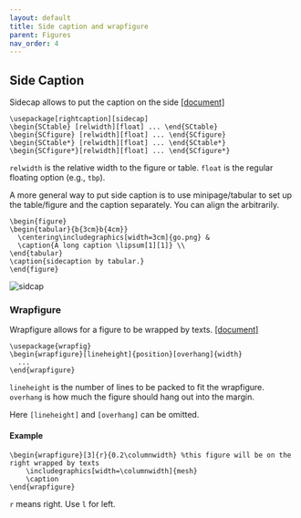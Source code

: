 ```yaml
---
layout: default
title: Side caption and wrapfigure
parent: Figures
nav_order: 4
---
```


## **Side Caption**
Sidecap allows to put the caption on the side [[document]](https://ctan.math.illinois.edu/macros/latex/contrib/sidecap/sidecap.pdf)

```
\usepackage[rightcaption][sidecap]
\begin{SCtable} [relwidth][float] ... \end{SCtable}
\begin{SCfigure} [relwidth][float] ... \end{SCfigure}
\begin{SCtable*} [relwidth][float] ... \end{SCtable*}
\begin{SCfigure*}[relwidth][float] ... \end{SCfigure*}
```

`relwidth` is the relative width to the figure or table. `float` is the regular floating option (e.g., `tbp`).

A more general way to put side caption is to use minipage/tabular to set up the table/figure and the caption separately. You can align the arbitrarily. 

```
\begin{figure}
\begin{tabular}{b{3cm}b{4cm}}
  \centering\includegraphics[width=3cm]{go.png} &
  \caption{A long caption \lipsum[1][1]} \\
\end{tabular}
\caption{sidecaption by tabular.}
\end{figure}
```

![sidcap]({{site.url}}/latex-tricks/img/figure/sidecap.png)

### **Wrapfigure**

Wrapfigure allows for a figure to be wrapped by texts. [[document]](https://mirror.math.princeton.edu/pub/CTAN/macros/latex/contrib/wrapfig/wrapfig-doc.pdf)

```
\usepackage{wrapfig}
\begin{wrapfigure}[lineheight]{position}[overhang]{width}
  ...
\end{wrapfigure}
```

`lineheight` is the number of lines to be packed to fit the wrapfigure. `overhang` is how much the figure should hang out into
the margin. 

Here `[lineheight]` and `[overhang]` can be omitted. 

#### **Example**

```
\begin{wrapfigure}[3]{r}{0.2\columnwidth} %this figure will be on the right wrapped by texts
    \includegraphics[width=\columnwidth]{mesh}
	\caption
\end{wrapfigure}
```

`r` means right. Use `l` for left. 